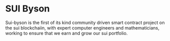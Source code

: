 # SUI Byson

Sui-byson is the first of its kind community driven smart contract project on the sui blockchaiin, with expert computer engineers and mathematicians, working to ensure that we earn and grow our sui portfolio.